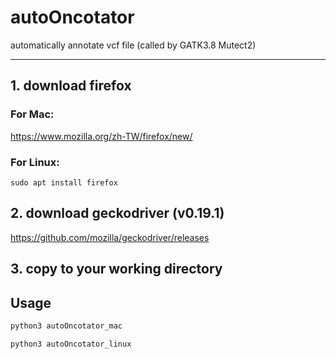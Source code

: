 # autoOncotator
automatically annotate vcf file (called by GATK3.8 Mutect2)

- - -
## 1. download firefox
### For Mac:
https://www.mozilla.org/zh-TW/firefox/new/

### For Linux:
```
sudo apt install firefox
```
## 2. download geckodriver (v0.19.1)
https://github.com/mozilla/geckodriver/releases

## 3. copy to your working directory

## Usage
```python
python3 autoOncotator_mac
```
```python
python3 autoOncotator_linux
```
